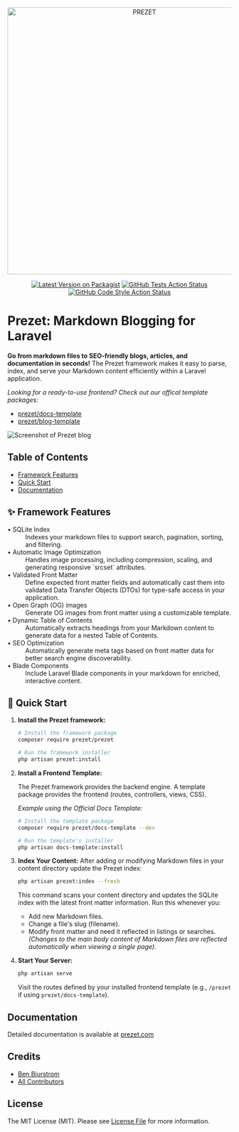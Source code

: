 <div align="center">
    <img src="https://prezet.com/ogimage.png" width="600" alt="PREZET">
</div>

<p align="center">
<a href="https://packagist.org/packages/prezet/prezet"><img src="https://img.shields.io/packagist/v/prezet/prezet.svg?style=flat-square" alt="Latest Version on Packagist"></a>
<a href="https://github.com/prezet/prezet/actions?query=workflow%3Arun-tests+branch%3Amain"><img src="https://img.shields.io/github/actions/workflow/status/prezet/prezet/run-tests.yml?branch=main&label=tests&style=flat-square" alt="GitHub Tests Action Status"></a>
<a href="https://github.com/prezet/prezet/actions?query=workflow%3A"Fix+PHP+code+style+issues"+branch%3Amain"><img src="https://img.shields.io/github/actions/workflow/status/prezet/prezet/fix-php-code-style-issues.yml?branch=main&label=code%20style&style=flat-square" alt="GitHub Code Style Action Status"></a>
</p>

# Prezet: Markdown Blogging for Laravel

**Go from markdown files to SEO-friendly blogs, articles, and documentation in seconds!** The Prezet framework makes it easy to parse, index, and serve your Markdown content efficiently within a Laravel application.

*Looking for a ready-to-use frontend? Check out our offical template packages:*
- [prezet/docs-template](https://github.com/prezet/docs-template)
- [prezet/blog-template](https://github.com/prezet/blog-template)

<picture>
  <source media="(prefers-color-scheme: dark)" srcset="https://raw.githubusercontent.com/prezet/prezet/main/art/screenshot-dark.png">
  <source media="(prefers-color-scheme: light)" srcset="https://raw.githubusercontent.com/prezet/prezet/main/art/screenshot-light.png">
  <img alt="Screenshot of Prezet blog" src="https://raw.githubusercontent.com/prezet/prezet/main/art/screenshot-light.png">
</picture>

## Table of Contents

*   [Framework Features](#-framework-features)
*   [Quick Start](#-quick-start)
*   [Documentation](#documentation)

## ✨ Framework Features

<dl>
  <dt>•&nbsp;SQLite Index</dt>
  <dd>Indexes your markdown files to support search, pagination, sorting, and filtering.</dd>

  <dt>•&nbsp;Automatic Image Optimization</dt>
  <dd>Handles image processing, including compression, scaling, and generating responsive `srcset` attributes.</dd>

  <dt>•&nbsp;Validated Front Matter</dt>
  <dd>Define expected front matter fields and automatically cast them into validated Data Transfer Objects (DTOs) for type-safe access in your application.</dd>

  <dt>•&nbsp;Open Graph (OG) images</dt>
  <dd>Generate OG images from front matter using a customizable template.</dd>

  <dt>•&nbsp;Dynamic Table of Contents</dt>
  <dd>Automatically extracts headings from your Markdown content to generate data for a nested Table of Contents.</dd>

  <dt>•&nbsp;SEO Optimization</dt>
  <dd>Automatically generate meta tags based on front matter data for better search engine discoverability.</dd>

  <dt>•&nbsp;Blade Components</dt>
  <dd>Include Laravel Blade components in your markdown for enriched, interactive content.</dd>
</dl>

## 🚀 Quick Start

1.  **Install the Prezet framework:**
    ```bash
    # Install the framework package
    composer require prezet/prezet

    # Run the framework installer
    php artisan prezet:install
    ```

2.  **Install a Frontend Template:**

    The Prezet framework provides the backend engine. A template package provides the frontend (routes, controllers, views, CSS).

    *Example using the Official Docs Template:*
    ```bash
    # Install the template package
    composer require prezet/docs-template --dev

    # Run the template's installer
    php artisan docs-template:install
    ```

3.  **Index Your Content:**
    After adding or modifying Markdown files in your content directory update the Prezet index:
    ```bash
    php artisan prezet:index --fresh
    ```
    This command scans your content directory and updates the SQLite index with the latest front matter information. Run this whenever you:
    *   Add new Markdown files.
    *   Change a file's slug (filename).
    *   Modify front matter and need it reflected in listings or searches.
        *(Changes to the main body content of Markdown files are reflected automatically when viewing a single page).*

4.  **Start Your Server:**
    ```bash
    php artisan serve
    ```
    Visit the routes defined by your installed frontend template (e.g., `/prezet` if using `prezet/docs-template`).

## Documentation

Detailed documentation is available at [prezet.com](https://prezet.com)

## Credits

*   [Ben Bjurstrom](https://github.com/benbjurstrom)
*   [All Contributors](../../contributors)

## License

The MIT License (MIT). Please see [License File](LICENSE.md) for more information.
